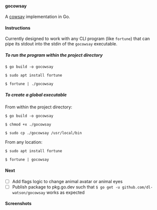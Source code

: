 #### gocowsay

A [cowsay](https://en.wikipedia.org/wiki/Cowsay) implementation in Go. 

#### Instructions

Currently designed to work with any CLI program (like `fortune`) that can pipe its stdout into the stdin of the `gocowsay` executable. 

##### To run the program within the project directory
```
$ go build -o gocowsay
```

```
$ sudo apt install fortune
```

```
$ fortune | ./gocowsay
```


##### To create a global executable

From within the project directory:
```
$ go build -o gocowsay
```

```
$ chmod +x ./gocowsay
```

```
$ sudo cp ./gocowsay /usr/local/bin
```

From any location: 
```
$ sudo apt install fortune
```

```
$ fortune | gocowsay
```

#### Next 
- [ ] Add flags logic to change animal avatar or animal eyes
- [ ] Publish package to pkg.go.dev such that `$ go get -u github.com/dl-watson/gocowsay` works as expected

#### Screenshots